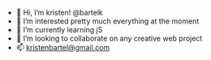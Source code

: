 - 👋 Hi, I’m kristen! @bartelk
- 👀 I’m interested pretty much everything at the moment
- 🌱 I’m currently learning jS
- 💞️ I’m looking to collaborate on any creative web project
- 📫 kristenbartel@gmail.com

<!---
bartelk/bartelk is a ✨ special ✨ repository because its `README.md` (this file) appears on your GitHub profile.
You can click the Preview link to take a look at your changes.
--->
